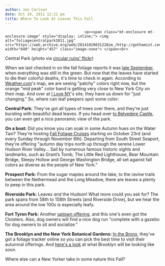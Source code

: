 ```yaml
---
author: Jen Carlson
date: Oct 19, 2011 12:21 pm
title: Where To Look At Leaves This Fall
---
```


	
										<p><span class="mt-enclosure mt-enclosure-image" style="display: inline;"> <img alt="foliagecentralpark1011.jpg" src="https://web.archive.org/web/20141029031228im_/http://gothamist.com/attachments/arts_jen/foliagecentralpark1011.jpg" width="640" height="457" class="image-none"> </span><br>
<span class="photo_caption">Central Park (photo via <a href="https://web.archive.org/web/20141029031228/http://www.flickr.com/photos/circularruins/4107577590/">circular ruins&apos; flickr</a>)</span></p>

<p>When we last checked in on the fall foliage reports it was <a href="https://web.archive.org/web/20141029031228/http://gothamist.com/2011/09/29/fall_foliage_is_coming_our_way.php">late September</a>, when everything was still in the green. But now that the leaves have started to die their colorful deaths, it&apos;s time to check in again. According to <a href="https://web.archive.org/web/20141029031228/http://www.weather.com/maps/activity/fallfoliage/northeastusfallfoliage_large.html">Weather.com</a>&apos;s map, we are seeing &quot;patchy&quot; colors right now, but the orange &quot;mid peak&quot; color band is getting very close to New York City on their map. And over at <a href="https://web.archive.org/web/20141029031228/http://iloveny.com/What-To-Do/Reasons-To-Love-NY/Fall-Foliage-Report.aspx">I Love NY</a>&apos;s site, they have us down for &quot;just changing.&quot; So, where can leaf peepers spot some color:</p>

<p><strong>Central Park:</strong> They&apos;ve got all types of trees over there, and they&apos;re just bursting with beautiful dead leaves. If you head over <a href="https://web.archive.org/web/20141029031228/http://www.centralparknyc.org/visit/things-to-see/great-lawn/belvedere-castle.html">to Belvedere Castle</a>, you can even get a nice panoramic view of the park.</p>

<p><strong>On a boat:</strong> Did you know you can soak in some Autumn hues on the Water Taxi? They&apos;re hosting <a href="https://web.archive.org/web/20141029031228/http://www.nywatertaxi.com/tours/fall-foliage">Fall Foliage Cruises</a> starting on October 23rd (and every Sunday through November 6th). Departing from South Street Seaport, they&apos;re offering &quot;autumn day trips north up through the serene Lower Hudson River Valley... Sail by numerous famous historic sights and landmarks, such as Grant&#x2019;s Tomb, The Little Red Lighthouse, Bear Mountain Bridge, Sleepy Hollow and George Washington Bridge, all set against fall colors as diverse as the people of New York.&quot;</p>

<p><strong>Prospect Park:</strong> From the sugar maples around the lake, to the ravine trails between the Nethermead and the Long Meadow, there are leaves a plenty to peep in this park. </p>

<p><strong>Riverside Park:</strong> Leaves <em>and</em> the Hudson! What more could you ask for? The park spans from 58th to 158th Streets (and Riverside Drive), but we hear the area around the low 100s is especially leafy.</p>

<p><strong>Fort Tyron Park:</strong> Another <a href="https://web.archive.org/web/20141029031228/http://www.nycgovparks.org/parks/forttryonpark">uptown offering</a>, and this one&apos;s even got the Cloisters. Also, dog owners will find a nice dog run &quot;complete with a gazebo for dog owners to sit and socialize.&quot;</p>

<p><strong>The Brooklyn and the New York Botanical Gardens:</strong> <a href="https://web.archive.org/web/20141029031228/http://www.nybg.org/">In the Bronx</a>, they&apos;ve got a foliage tracker online so you can pick the best time to visit their autumnal offerings. And <a href="https://web.archive.org/web/20141029031228/http://www.bbg.org/photos/fall_foliage">here&apos;s a look</a> at what Brooklyn will be looking like soon.</p>

<p>Where else can a New Yorker take in some nature this Fall?</p>					
										
									
				